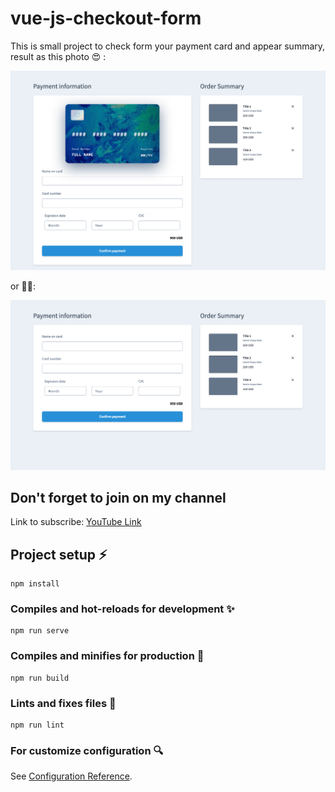 # vue-js-checkout-form
This is small project to check form your payment card and appear summary, result as this photo 😍 :

![alt text](./public/images/1.png)

or 👌🏼:

![alt text](./public/images/2.png)

## Don't forget to join on my channel
Link to subscribe: [YouTube Link](https://www.youtube.com/@MarwanMAlFalah)


## Project setup ⚡️

```
npm install
```

### Compiles and hot-reloads for development ✨

```
npm run serve
```

### Compiles and minifies for production 🚀

```
npm run build
```

### Lints and fixes files 📝

```
npm run lint
```

### For customize configuration 🔍

See [Configuration Reference](https://cli.vuejs.org/config/).
